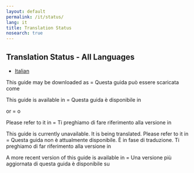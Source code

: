 ```yaml
---
layout: default
permalink: /it/status/
lang: it
title: Translation Status
nosearch: true
---
```


## Translation Status - All Languages

- [Italian]({{site.baseurl}}/it/status/)

This guide may be downloaded as = Questa guida può essere scaricata come

This guide is available in  = Questa guida è disponibile in 

or = o  

Please refer to it in = Ti preghiamo di fare riferimento alla versione in 

This guide is currently unavailable. It is being translated. Please refer to it in = Questa guida non è attualmente disponibile. È in fase di traduzione. Ti preghiamo di far riferimento alla versione in 

A more recent version of this guide is available in = Una versione più aggiornata di questa guida è disponibile su
